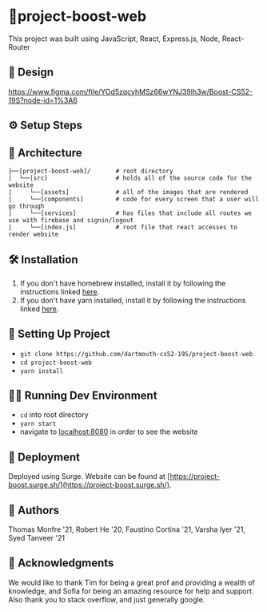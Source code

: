 # 📱project-boost-web

This project was built using JavaScript, React, Express.js, Node, React-Router

## 🎨 Design

https://www.figma.com/file/YOd5zqcyhMSz66wYNJ39lh3w/Boost-CS52-19S?node-id=1%3A6

## ⚙️ Setup Steps 

## 📐 Architecture

```
├──[project-boost-web]/       # root directory
|  └──[src]                   # holds all of the source code for the website
|     └──[assets]             # all of the images that are rendered 
|     └──[components]         # code for every screen that a user will go through
|     └──[services]           # has files that include all routes we use with firebase and signin/logout
|     └──[index.js]           # root file that react accesses to render website
```

## 🛠️ Installation

1. If you don't have homebrew installed, install it by following the instructions linked [here](https://brew.sh/).
2. If you don't have yarn installed, install it by  following the instructions linked [here](https://yarnpkg.com/en/docs/install#mac-stable).

## 🧰 Setting Up Project

- `git clone https://github.com/dartmouth-cs52-19S/project-boost-web`
- `cd project-boost-web`
- `yarn install`


## 🏃‍♀️ Running Dev Environment

- `cd` into root directory
- `yarn start`
- navigate to [localhost:8080](localhost:8080) in order to see the website

## 🚀 Deployment

Deployed using Surge. 
Website can be found at [https://project-boost.surge.sh/](https://project-boost.surge.sh/).

## 👵 Authors

Thomas Monfre '21,
Robert He '20,
Faustino Cortina '21,
Varsha Iyer '21,
Syed Tanveer '21

## 💓 Acknowledgments

We would like to thank Tim for being a great prof and providing a wealth of knowledge, and Sofia for being an amazing resource for help and support. Also thank you to stack overflow, and just generally google.
